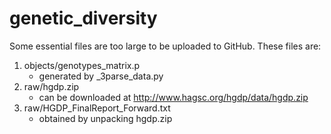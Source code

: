 # genetic_diversity

Some essential files are too large to be uploaded to GitHub. These files are:

1. objects/genotypes_matrix.p
	* generated by _3parse_data.py
2. raw/hgdp.zip
	* can be downloaded at http://www.hagsc.org/hgdp/data/hgdp.zip
3. raw/HGDP_FinalReport_Forward.txt
	* obtained by unpacking hgdp.zip
